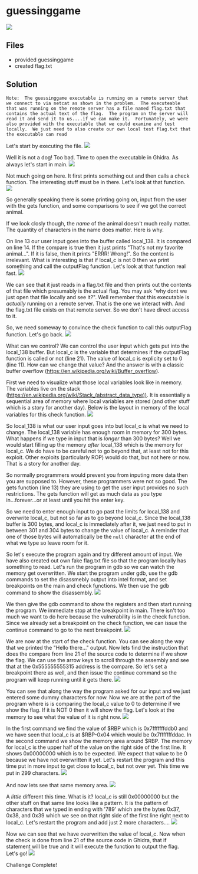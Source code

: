 # guessinggame
![](images/problem.PNG)

## Files
- provided
    guessinggame
- created
    flag.txt

## Solution
```
Note:  The guessinggame executable is running on a remote server that we connect to via netcat as shown in the problem.  The executeable that was running on the remote server has a file named flag.txt that contains the actual text of the flag.  The program on the server will read it and send it to us....if we can make it.  Fortunately, we were also provided with the executable that we could examine and test locally.  We just need to also create our own local test flag.txt that the executable can read
```

Let's start by executing the file.
![](images/ss_00.PNG)

Well it is not a dog!  Too bad.  Time to open the executable in Ghidra.  As always let's start in main.
![](images/ss_01.PNG)

Not much going on here.  It first prints something out and then calls a check function.  The interesting stuff must be in there.  Let's look at that function.
![](images/ss_02.PNG)

So generally speaking there is some printing going on, input from the user with the gets function, and some comparisons to see if we got the correct animal.

If we look closly though, the *name* of the animal doesn't much really matter.  The quantity of characters in the name does matter.  Here is why.

On line 13 our user input goes into the buffer called local_138.  It is compared on line 14.  If the compare is true then it just prints "That's not my favorite animal...".  If it is false, then it prints "ERRR! Wrong!".  So the content is irrelevant.  What is interesting is that if local_c is not 0 then we print something and call the outputFlag function.  Let's look at that function real fast.
![](images/ss_03.PNG)

We can see that it just reads in a flag.txt file and then prints out the contents of that file which presumably is the actual flag.  You may ask "why dont we just open that file locally and see it?".  Well remember that this executable is *actually* running on a remote server.  That is the one we interact with.  And the flag.txt file exists on that remote server.  So we don't have direct access to it.

So, we need someway to convince the check function to call this outputFlag function.  Let's go back.
![](images/ss_02.PNG)

What can we control?  We can control the user input which gets put into the local_138 buffer.  But local_c is the variable that determines if the outputFlag function is called or not (line 21).  The value of local_c is explicity set to 0 (line 11).  How can we change that value?  And the answer is with a classic buffer overflow (https://en.wikipedia.org/wiki/Buffer_overflow).

First we need to visualize what those local variables look like in memory.  The variables live on the stack (https://en.wikipedia.org/wiki/Stack_(abstract_data_type)).  It is essentially a sequential area of memory where local variables are stored (and other stuff which is a story for another day).  Below is the layout in memory of the local variables for this check function.
![](images/ss_04.PNG)


So local_138 is what our user input goes into but local_c is what we need to change.  The local_138 variable has enough room in memory for 300 bytes.  What happens if we type in input that is *longer* than 300 bytes?  Well we would start filling up the memory *after* local_138 which is the memory for local_c.  We do have to be careful not to go beyond that, at least not for this exploit.  Other exploits (particularly ROP) would do that, but not here or now.  That is a story for another day.

So normally programmers would prevent you from inputing more data then you are supposed to.  However, these programmers were not so good.  The gets function (line 13) they are using to get the user input provides no such restrictions.  The gets function will get as much data as you type in...forever...or at least until you hit the enter key.

So we need to enter enough input to go past the limits for local_138 and overwrite local_c, but not so far as to go beyond local_c.  Since the local_138 buffer is 300 bytes, and local_c is immediately after it, we just need to put in between 301 and 304 bytes to change the value of local_c.  A reminder that one of those bytes will automatically be the `null` character at the end of what we type so leave room for it.

So let's execute the program again and try different amount of input.  We have also created out own fake flag.txt file so that the program locally has something to read.  Let's run the program in gdb so we can watch the memory get overwritten.  We start the program under gdb, use the gdb commands to set the disassmebly output into intel format, and set breakpoints on the main and check functions.  We then use the gdb command to show the disassembly.
![](images/ss_05.PNG)

We then give the gdb command to show the registers and then start running the program.  We immediate stop at the breakpoint in main.  There isn't too much we want to do here because the vulnerability is in the check function.  Since we already set a breakpoint on the check function, we can issue the continue command to go to the next breakpoint.
![](images/ss_07.PNG)

We are now at the start of the check function.  You can see along the way that we printed the "Hello there..." output.  Now lets find the instruction that does the compare from line 21 of the source code to determine if we show the flag.  We can use the arrow keys to scroll through the assembly and see that at the 0x555555555315 address is the compare.  So let's set a breakpoint there as well, and then issue the continue command so the program will keep running until it gets there.
![](images/ss_08.PNG)

You can see that along the way the program asked for our input and we just entered some dummy characters for now.  Now we are at the part of the program where is is comparing the local_c value to 0 to determine if we show the flag.  If it is NOT 0 then it will show the flag.  Let's look at the memory to see what the value of it is right now.
![](images/ss_09.PNG)

In the first command we find the value of $RBP which is 0x7fffffffddb0 and we have seen that local_c is at $RBP-0x04 which would be 0x7fffffffddac.  In the second command we show the memory area around $RBP.  The memory for local_c is the upper half of the value on the right side of the first line.  It shows 0x00000000 which is to be expected.  We expect that value to be 0 because we have not overwritten it yet.  Let's restart the program and this time put in more input to get close to local_c, but not over yet.  This time we put in 299 characters.
![](images/ss_10.PNG)

And now lets see that same memory area.
![](images/ss_11.PNG)

A *little* different this time.  What is it?  local_c is still 0x00000000 but the other stuff on that same line looks like a pattern.  It is the pattern of characters that we typed in ending with '789' which are the bytes 0x37, 0x38, and 0x39 which we see on that right side of the first line right next to local_c.  Let's restart the program and add just 2 more characters....
![](images/ss_12.PNG)

Now we can see that we have overwritten the value of local_c.  Now when the check is done from line 21 of the source code in Ghidra, that if statement will be true and it will execute the function to output the flag.  Let's go!
![](images/ss_13.PNG)

Challenge Complete!





